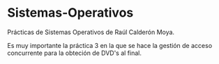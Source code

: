 # Sistemas-Operativos
Prácticas de Sistemas Operativos de Raúl Calderón Moya.

Es muy importante la práctica 3 en la que se hace la gestión de acceso concurrente para la obteción de DVD's al final.
